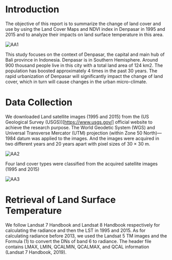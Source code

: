 # Introduction

The objective of this report is to summarize the change of land cover and use by using the Land Cover Maps and NDVI index in Denpasar in 1995 and 2015 and to analyze their impacts on land surface temperature in this area.

![AA1](https://github.com/user-attachments/assets/5baf360f-bb2a-4763-b33b-8556084cca17)

This study focuses on the context of Denpasar, the capital and main hub of Bali province in Indonesia. Denpasar is in Southern Hemisphere. Around 900 thousand people live in this city with a total land area of 124 km2. The population has boosted approximately 4 times in the past 30 years. The rapid urbanization of Denpasar will significantly impact the change of land cover, which in turn will cause changes in the urban micro-climate. 

# Data Collection

We downloaded Land satellite images (1995 and 2015) from the (US Geological Survey (USGS))[https://www.usgs.gov/] official website to achieve the research purpose. The World Geodetic System (WGS) and Universal Transverse Mercator (UTM) projection (within Zone 50 North)—1984 datum was applied to the images. And the images were acquired in two different years and 20 years apart with pixel sizes of 30 × 30 m.

![AA2](https://github.com/user-attachments/assets/e1941236-b1e8-4efd-8a38-d9b6a4e195f9)

Four land cover types were classified from the acquired satellite images (1995 and 2015)

![AA3](https://github.com/user-attachments/assets/25e12c8e-ce96-4e4e-b629-979b855ca9c4)

# Retrieval of Land Surface Temperature

We follow Landsat 7 Handbook and Landsat 8 Handbook respectively for calculating the radiance and then the LST in 1995 and 2015. As for calculating radiance before 2013, we used the Landsat 5 TM images and the Formula (1) to convert the DNs of band 6 to radiance. The header file contains LMAX, LMIN, QCALMIN, QCALMAX, and QCAL information (Landsat 7 Handbook, 2019).


